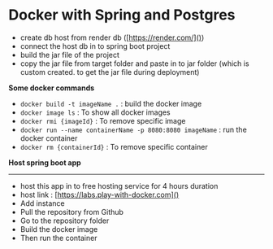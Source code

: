 **Docker with Spring and Postgres**
=======================================================================

- create db host from render db ([https://render.com/]())
- connect the host db in to spring boot project
- build the jar file of the project
- copy the jar file from target folder and paste in to jar folder (which is custom created. to get the jar file during deployment)
  
**Some docker commands**
- `docker build -t imageName .` : build the docker image
- `docker image ls` : To show all docker images 
- `docker rmi {imageId}` : To remove specific image
- `docker run --name containerName -p 8080:8080 imageName` : run the docker container
- `docker rm {containerId}` : To remove specific container


**Host spring boot app**
______________________________________________________________

- host this app in to free hosting service for 4 hours duration
- host link : [https://labs.play-with-docker.com]()
- Add instance
- Pull the repository from Github
- Go to the repository folder
- Build the docker image
- Then run the container